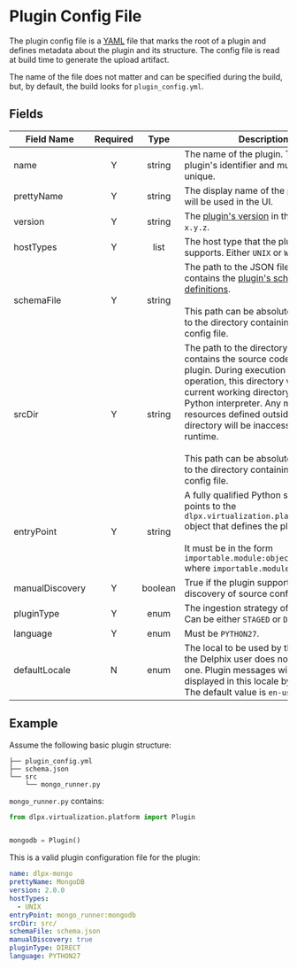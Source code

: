 # Plugin Config File
The plugin config file is a [YAML](https://yaml.org/) file that marks the root of a plugin and defines metadata about the plugin and its structure. The config file is read at build time to generate the upload artifact.

The name of the file does not matter and can be specified during the build, but, by default, the build looks for `plugin_config.yml`.

## Fields

|Field Name|Required|Type|Description|
|----------|:------:|:--:|-----------|
|name|Y|string|The name of the plugin. This is the plugin's identifier and must be unique.|
|prettyName|Y|string|The display name of the plugin. This will be used in the UI.|
|version|Y|string|The [plugin's version](Plugin_Versioning) in the format `x.y.z`.
|hostTypes|Y|list|The host type that the plugin supports. Either `UNIX` or `WINDOWS`.|
|schemaFile|Y|string|The path to the JSON file that contains the [plugin's schema definitions](Schemas).<br><br>This path can be absolute or relative to the directory containing the plugin config file.|
|srcDir|Y|string|The path to the directory that contains the source code for the plugin. During execution of a plugin operation, this directory will be the current working directory of the Python interpreter. Any modules or resources defined outside of this directory will be inaccessible at runtime.<br><br>This path can be absolute or relative to the directory containing the plugin config file.|
|entryPoint|Y|string|A fully qualified Python symbol that points to the `dlpx.virtualization.platform.Plugin` object that defines the plugin.<br><br>It must be in the form `importable.module:object_name` where `importable.module` is in `srcDir`.|
|manualDiscovery|Y|boolean|True if the plugin supports manual discovery of source config objects.|
|pluginType|Y|enum|The ingestion strategy of the plugin. Can be either `STAGED` or `DIRECT`.|
|language|Y|enum|Must be `PYTHON27`.|
|defaultLocale|N|enum|The local to be used by the plugin if the Delphix user does not specify one. Plugin messages will be displayed in this locale by default. The default value is `en-us`.|

## Example
Assume the following basic plugin structure:

```
├── plugin_config.yml
├── schema.json
└── src
    └── mongo_runner.py
```

`mongo_runner.py` contains:

```python
from dlpx.virtualization.platform import Plugin


mongodb = Plugin()
```

This is a valid plugin configuration file for the plugin:

```yaml
name: dlpx-mongo
prettyName: MongoDB
version: 2.0.0
hostTypes:
  - UNIX
entryPoint: mongo_runner:mongodb
srcDir: src/
schemaFile: schema.json
manualDiscovery: true
pluginType: DIRECT
language: PYTHON27
```